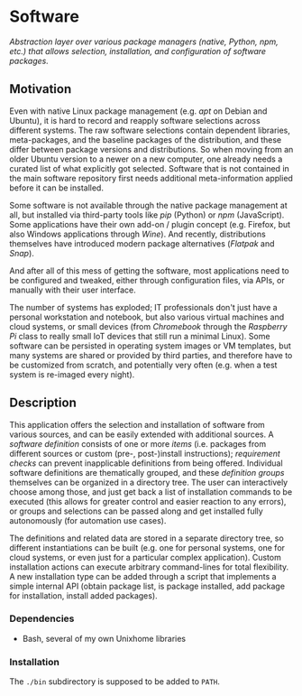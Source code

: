 # Software

_Abstraction layer over various package managers (native, Python, npm, etc.) that allows selection, installation, and configuration of software packages._

## Motivation

Even with native Linux package management (e.g. _apt_ on Debian and Ubuntu), it is hard to record and reapply software selections across different systems. The raw software selections contain dependent libraries, meta-packages, and the baseline packages of the distribution, and these differ between package versions and distributions. So when moving from an older Ubuntu version to a newer on a new computer, one already needs a curated list of what explicitly got selected. Software that is not contained in the main software repository first needs additional meta-information applied before it can be installed.

Some software is not available through the native package management at all, but installed via third-party tools like _pip_ (Python) or _npm_ (JavaScript). Some applications have their own add-on / plugin concept (e.g. Firefox, but also Windows applications through _Wine_). And recently, distributions themselves have introduced modern package alternatives (_Flatpak_ and _Snap_).

And after all of this mess of getting the software, most applications need to be configured and tweaked, either through configuration files, via APIs, or manually with their user interface.

The number of systems has exploded; IT professionals don't just have a personal workstation and notebook, but also various virtual machines and cloud systems, or small devices (from _Chromebook_ through the _Raspberry Pi_ class to really small IoT devices that still run a minimal Linux). Some software can be persisted in operating system images or VM templates, but many systems are shared or provided by third parties, and therefore have to be customized from scratch, and potentially very often (e.g. when a test system is re-imaged every night).

## Description

This application offers the selection and installation of software from various sources, and can be easily extended with additional sources. A _software definition_ consists of one or more _items_ (i.e. packages from different sources or custom (pre-, post-)install instructions); _requirement checks_ can prevent inapplicable definitions from being offered. Individual software definitions are thematically grouped, and these _definition groups_ themselves can be organized in a directory tree. The user can interactively choose among those, and just get back a list of installation commands to be executed (this allows for greater control and easier reaction to any errors), or groups and selections can be passed along and get installed fully autonomously (for automation use cases).

The definitions and related data are stored in a separate directory tree, so different instantiations can be built (e.g. one for personal systems, one for cloud systems, or even just for a particular complex application). Custom installation actions can execute arbitrary command-lines for total flexibility. A new installation type can be added through a script that implements a simple internal API (obtain package list, is package installed, add package for installation, install added packages).

### Dependencies

* Bash, several of my own Unixhome libraries

### Installation

The `./bin` subdirectory is supposed to be added to `PATH`.
